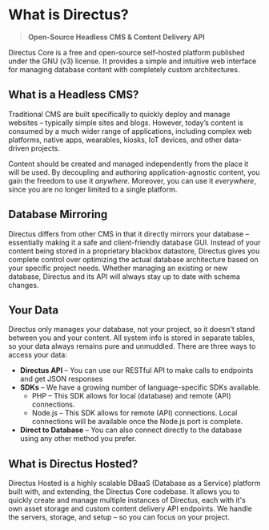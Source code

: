 # What is Directus?

> **Open-Source Headless CMS & Content Delivery API**

Directus Core is a free and open-source self-hosted platform published under the GNU (v3) license. It provides a simple and intuitive web interface for managing database content with completely custom architectures.

## What is a Headless CMS?
Traditional CMS are built specifically to quickly deploy and manage websites – typically simple sites and blogs. However, today’s content is consumed by a much wider range of applications, including complex web platforms, native apps, wearables, kiosks, IoT devices, and other data-driven projects.

Content should be created and managed independently from the place it will be used. By decoupling and authoring application-agnostic content, you gain the freedom to use it *anywhere*. Moreover, you can use it *everywhere*, since you are no longer limited to a single platform.

## Database Mirroring
Directus differs from other CMS in that it directly mirrors your database – essentially making it a safe and client-friendly database GUI. Instead of your content being stored in a proprietary blackbox datastore, Directus gives you complete control over optimizing the actual database architecture based on your specific project needs. Whether managing an existing or new database, Directus and its API will always stay up to date with schema changes. 

## Your Data
Directus only manages your database, not your project, so it doesn't stand between you and your content. All system info is stored in separate tables, so your data always remains pure and unmuddled. There are three ways to access your data:

* **Directus API** – You can use our RESTful API to make calls to endpoints and get JSON responses
* **SDKs** – We have a growing number of language-specific SDKs available.
	* PHP – This SDK allows for local (database) and remote (API) connections.
	* Node.js – This SDK allows for remote (API) connections. Local connections will be available once the Node.js port is complete.
* **Direct to Database** – You can also connect directly to the database using any other method you prefer.

## What is Directus Hosted?
Directus Hosted is a highly scalable DBaaS (Database as a Service) platform built with, and extending, the Directus Core codebase. It allows you to quickly create and manage multiple instances of Directus, each with it's own asset storage and custom content delivery API endpoints. We handle the servers, storage, and setup – so you can focus on your project.